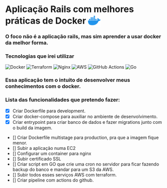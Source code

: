 # Aplicação Rails com melhores práticas de Docker <img src="public/image.png" width="40" style="margin-bottom: -10px"/>

### O foco não é a aplicação rails, mas sim aprender a usar docker da melhor forma.

### Tecnologias que irei utilizar

![Docker](https://img.shields.io/badge/docker-%230db7ed.svg?style=for-the-badge&logo=docker&logoColor=white) ![Terraform](https://img.shields.io/badge/terraform-%235835CC.svg?style=for-the-badge&logo=terraform&logoColor=white) ![Nginx](https://img.shields.io/badge/nginx-%23009639.svg?style=for-the-badge&logo=nginx&logoColor=white) ![AWS](https://img.shields.io/badge/AWS-%23FF9900.svg?style=for-the-badge&logo=amazon-aws&logoColor=white) ![GitHub Actions](https://img.shields.io/badge/github%20actions-%232671E5.svg?style=for-the-badge&logo=githubactions&logoColor=white) ![Go](https://img.shields.io/badge/go-%2300ADD8.svg?style=for-the-badge&logo=go&logoColor=white) 

### Essa aplicação tem o intuito de desenvolver meus conhecimentos com o docker.
### Lista das funcionalidades que pretendo fazer:

- [x] Criar Dockerfile para development.
- [x] Criar docker-compose para auxiliar no ambiente de desenvolvimento.
- [x] Criar entrypoint para criar banco de dados e fazer migrations junto com o build da imagem.
- [] Criar Dockerfile multistage para production, pra que a imagem fique menor.
- [] Subir a aplicação numa EC2 
- [] Configurar um container para nginx
- [] Subir certificado SSL
- [] Criar script em GO que crie uma cron no servidor para ficar fazendo backup do banco e mandar para um S3 da AWS.
- [] Subir todos esses serviços AWS com terraform.
- [] Criar pipeline com actions do github.